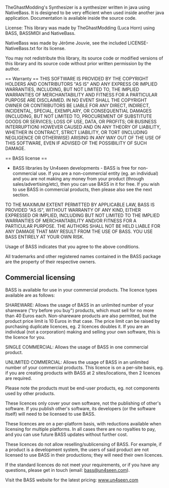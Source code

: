 ﻿TheGhastModding's Synthesizer is a synthesizer written in java using NativeBass.
It is designed to be very efficient when used inside another java application.
Documentation is available inside the source code.

License: 
This library was made by TheGhastModding (Luca Horn) using BASS, BASSMIDI and NativeBass.

NativeBass was made by Jérôme Jouvie, see the included LICENSE-NativeBass.txt for its license.

You may not redistribute this library, its source code or modified versions of this library and its source code without
prior written permission by the author.

== Warranty ==
THIS SOFTWARE IS PROVIDED BY THE COPYRIGHT HOLDERS AND CONTRIBUTORS "AS IS" AND 
ANY EXPRESS OR IMPLIED WARRANTIES, INCLUDING, BUT NOT LIMITED TO, THE IMPLIED 
WARRANTIES OF MERCHANTABILITY AND FITNESS FOR A PARTICULAR PURPOSE ARE 
DISCLAIMED. IN NO EVENT SHALL THE COPYRIGHT OWNER OR CONTRIBUTORS BE LIABLE FOR 
ANY DIRECT, INDIRECT, INCIDENTAL, SPECIAL, EXEMPLARY, OR CONSEQUENTIAL DAMAGES 
(INCLUDING, BUT NOT LIMITED TO, PROCUREMENT OF SUBSTITUTE GOODS OR SERVICES; LOSS 
OF USE, DATA, OR PROFITS; OR BUSINESS INTERRUPTION) HOWEVER CAUSED AND ON ANY 
THEORY OF LIABILITY, WHETHER IN CONTRACT, STRICT LIABILITY, OR TORT (INCLUDING 
NEGLIGENCE OR OTHERWISE) ARISING IN ANY WAY OUT OF THE USE OF THIS SOFTWARE, 
EVEN IF ADVISED OF THE POSSIBILITY OF SUCH DAMAGE.

== BASS license ==

- BASS libraries by Un4seen developments -
BASS is free for non-commercial use. If you are a non-commercial entity
(eg. an individual) and you are not making any money from your product
(through sales/advertising/etc), then you can use BASS in it for free.
If you wish to use BASS in commercial products, then please also see the
next section.

TO THE MAXIMUM EXTENT PERMITTED BY APPLICABLE LAW, BASS IS PROVIDED
"AS IS", WITHOUT WARRANTY OF ANY KIND, EITHER EXPRESSED OR IMPLIED,
INCLUDING BUT NOT LIMITED TO THE IMPLIED WARRANTIES OF MERCHANTABILITY
AND/OR FITNESS FOR A PARTICULAR PURPOSE. THE AUTHORS SHALL NOT BE HELD
LIABLE FOR ANY DAMAGE THAT MAY RESULT FROM THE USE OF BASS. YOU USE
BASS ENTIRELY AT YOUR OWN RISK.

Usage of BASS indicates that you agree to the above conditions.

All trademarks and other registered names contained in the BASS
package are the property of their respective owners.

Commercial licensing
--------------------
BASS is available for use in your commercial products. The licence
types available are as follows:

SHAREWARE: Allows the usage of BASS in an unlimited number of your
shareware ("try before you buy") products, which must sell for no more
than 40 Euros each. Non-shareware products are also permitted, but the
product price limit is 10 Euros in that case. The price limit can be
raised by purchasing duplicate licences, eg. 2 licences doubles it. If
you are an individual (not a corporation) making and selling your own
software, this is the licence for you. 

SINGLE COMMERCIAL: Allows the usage of BASS in one commercial product.

UNLIMITED COMMERCIAL: Allows the usage of BASS in an unlimited number
of your commercial products. This licence is on a per-site basis, eg.
if you are creating products with BASS at 2 sites/locations, then 2
licences are required.

Please note the products must be end-user products, eg. not components
used by other products. 

These licences only cover your own software, not the publishing of
other's software. If you publish other's software, its developers (or
the software itself) will need to be licensed to use BASS.

These licences are on a per-platform basis, with reductions available
when licensing for multiple platforms. In all cases there are no royalties
to pay, and you can use future BASS updates without further cost.

These licences do not allow reselling/sublicensing of BASS. For example,
if a product is a development system, the users of said product are not
licensed to use BASS in their productions; they will need their own
licences.

If the standard licences do not meet your requirements, or if you have
any questions, please get in touch (email: bass@un4seen.com).

Visit the BASS website for the latest pricing:
www.un4seen.com